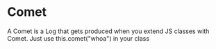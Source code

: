 # Comet
A Comet is a Log that gets produced when you extend JS classes with Comet. Just use this.comet("whoa") in your class
